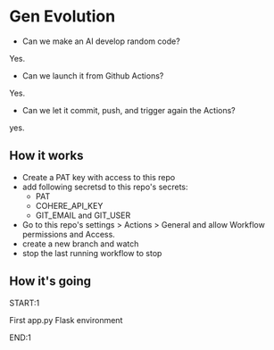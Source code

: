 # Gen Evolution

- Can we make an AI develop random code?

Yes.

- Can we launch it from Github Actions?

Yes.

- Can we let it commit, push, and trigger again the Actions?

yes.

## How it works

- Create a PAT key with access to this repo
- add following secretsd to this repo's secrets:
  - PAT
  - COHERE_API_KEY
  - GIT_EMAIL and GIT_USER
- Go to this repo's settings > Actions > General and allow Workflow permissions and Access.
- create a new branch and watch
- stop the last running workflow to stop

## How it's going

START:1

First app.py Flask environment

END:1